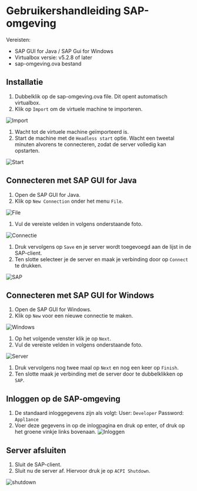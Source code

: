 # Gebruikershandleiding SAP-omgeving

Vereisten:

* SAP GUI for Java / SAP Gui for Windows
* Virtualbox versie: v5.2.8 of later
* sap-omgeving.ova bestand

## Installatie

1. Dubbelklik op de sap-omgeving.ova file. Dit opent automatisch virtualbox.
1. Klik op `Import` om de virtuele machine te importeren.

![Import](img/import.png)

1. Wacht tot de virtuele machine geïmporteerd is.
1. Start de machine met de `Headless start` optie. Wacht een tweetal minuten alvorens te connecteren, zodat de server volledig kan opstarten.

![Start](img/start.png)

## Connecteren met SAP GUI for Java

1. Open de SAP GUI for Java.
1. Klik op `New Connection` onder het menu `File`.

![File](img/file.png)

1. Vul de vereiste velden in volgens onderstaande foto.

![Connectie](img/connectie.png)

1. Druk vervolgens op `Save` en je server wordt toegevoegd aan de lijst in de SAP-client.
1. Ten slotte selecteer je de server en maak je verbinding door op `Connect` te drukken.

![SAP](img/sap.png)

## Connecteren met SAP GUI for Windows

1. Open de SAP GUI for Windows.
1. Klik op `New` voor een nieuwe connectie te maken.

![Windows](img/windows.png)

1. Op het volgende venster klik je op `Next`.
1. Vul de vereiste velden in volgens onderstaande foto.

![Server](img/server.png)

1. Druk vervolgens nog twee maal op `Next` en nog een keer op `Finish`.
1. Ten slotte maak je verbinding met de server door te dubbelklikken op `SAP`.

## Inloggen op de SAP-omgeving
1. De standaard inloggegevens zijn als volgt:
   User:     `Developer`
   Password: `Appl1ance`
1. Voer deze gegevens in op de inlogpagina en druk op enter, of druk op het groene vinkje links bovenaan.
![Inloggen](img/inloggen.png)

## Server afsluiten

1. Sluit de SAP-client.
1. Sluit nu de server af. Hiervoor druk je op `ACPI Shutdown`.

![shutdown](img/shutdown.png)
